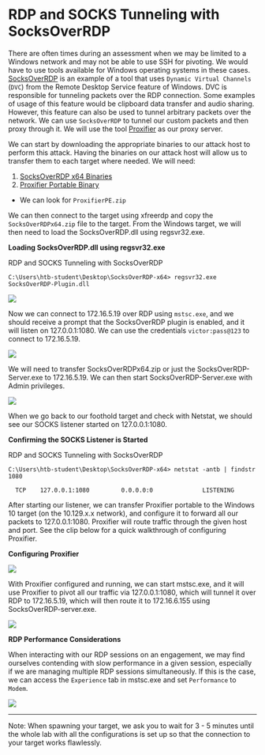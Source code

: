 # RDP and SOCKS Tunneling with SocksOverRDP

There are often times during an assessment when we may be limited to a Windows network and may not be able to use SSH for pivoting. We would have to use tools available for Windows operating systems in these cases. [SocksOverRDP](https://github.com/nccgroup/SocksOverRDP) is an example of a tool that uses `Dynamic Virtual Channels` (`DVC`) from the Remote Desktop Service feature of Windows. DVC is responsible for tunneling packets over the RDP connection. Some examples of usage of this feature would be clipboard data transfer and audio sharing. However, this feature can also be used to tunnel arbitrary packets over the network. We can use `SocksOverRDP` to tunnel our custom packets and then proxy through it. We will use the tool [Proxifier](https://www.proxifier.com/) as our proxy server.

We can start by downloading the appropriate binaries to our attack host to perform this attack. Having the binaries on our attack host will allow us to transfer them to each target where needed. We will need:

1. [SocksOverRDP x64 Binaries](https://github.com/nccgroup/SocksOverRDP/releases)
2. [Proxifier Portable Binary](https://www.proxifier.com/download/#win-tab)

* We can look for `ProxifierPE.zip`

We can then connect to the target using xfreerdp and copy the `SocksOverRDPx64.zip` file to the target. From the Windows target, we will then need to load the SocksOverRDP.dll using regsvr32.exe.

**Loading SocksOverRDP.dll using regsvr32.exe**

RDP and SOCKS Tunneling with SocksOverRDP

```cmd-session
C:\Users\htb-student\Desktop\SocksOverRDP-x64> regsvr32.exe SocksOverRDP-Plugin.dll
```

![](https://academy.hackthebox.com/storage/modules/158/socksoverrdpdll.png)

Now we can connect to 172.16.5.19 over RDP using `mstsc.exe`, and we should receive a prompt that the SocksOverRDP plugin is enabled, and it will listen on 127.0.0.1:1080. We can use the credentials `victor:pass@123` to connect to 172.16.5.19.

![](https://academy.hackthebox.com/storage/modules/158/pivotingtoDC.png)

We will need to transfer SocksOverRDPx64.zip or just the SocksOverRDP-Server.exe to 172.16.5.19. We can then start SocksOverRDP-Server.exe with Admin privileges.

![](https://academy.hackthebox.com/storage/modules/158/executingsocksoverrdpserver.png)

When we go back to our foothold target and check with Netstat, we should see our SOCKS listener started on 127.0.0.1:1080.

**Confirming the SOCKS Listener is Started**

RDP and SOCKS Tunneling with SocksOverRDP

```cmd-session
C:\Users\htb-student\Desktop\SocksOverRDP-x64> netstat -antb | findstr 1080

  TCP    127.0.0.1:1080         0.0.0.0:0              LISTENING
```

After starting our listener, we can transfer Proxifier portable to the Windows 10 target (on the 10.129.x.x network), and configure it to forward all our packets to 127.0.0.1:1080. Proxifier will route traffic through the given host and port. See the clip below for a quick walkthrough of configuring Proxifier.

**Configuring Proxifier**

![](https://academy.hackthebox.com/storage/modules/158/configuringproxifier.gif)

With Proxifier configured and running, we can start mstsc.exe, and it will use Proxifier to pivot all our traffic via 127.0.0.1:1080, which will tunnel it over RDP to 172.16.5.19, which will then route it to 172.16.6.155 using SocksOverRDP-server.exe.

![](https://academy.hackthebox.com/storage/modules/158/rdpsockspivot.png)

**RDP Performance Considerations**

When interacting with our RDP sessions on an engagement, we may find ourselves contending with slow performance in a given session, especially if we are managing multiple RDP sessions simultaneously. If this is the case, we can access the `Experience` tab in mstsc.exe and set `Performance` to `Modem`.

![](https://academy.hackthebox.com/storage/modules/158/rdpexpen.png)

***

Note: When spawning your target, we ask you to wait for 3 - 5 minutes until the whole lab with all the configurations is set up so that the connection to your target works flawlessly.
